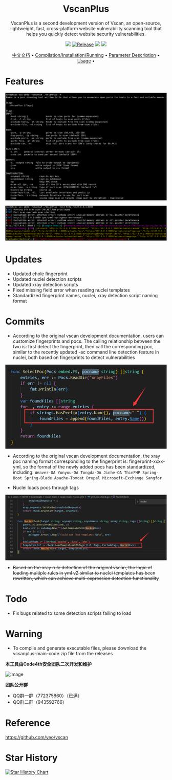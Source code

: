 <h1 align="center">
  <b>VscanPlus</b>
  <br>
</h1>
<p align="center">VscanPlus is a second development version of Vscan, an open-source, lightweight, fast, cross-platform website vulnerability scanning tool that helps you quickly detect website security vulnerabilities.</p>

<p align="center">
<a href="https://github.com/youki992/VscanPlus/issues"><img src="https://img.shields.io/badge/contributions-welcome-brightgreen.svg?style=flat"></a>
<a href="https://github.com/youki992/VscanPlus"><img alt="Release" src="https://img.shields.io/badge/LICENSE-BSD-important"></a>
<a href="https://github.com/youki992/VscanPlus/releases"><img src="https://img.shields.io/github/release/youki992/VscanPlus"></a>
<a href="https://github.com/youki992/VscanPlus/releases"><img src="https://img.shields.io/github/downloads/youki992/VscanPlus/total?color=blueviolet"></a>
</p>

<p align="center">
  <a href="/README_zh.md">中文文档</a> •
  <a href="/static/Installation.md">Compilation/Installation/Running</a> •
  <a href="/static/usage.md">Parameter Description</a> •
  <a href="/static/running.md">Usage</a> •
</p>

# Features

![image](./static/help.png)

![image](./static/exp.png)

# Updates

- Updated ehole fingerprint
- Updated nuclei detection scripts
- Updated xray detection scripts
- Fixed missing field error when reading nuclei templates
- Standardized fingerprint names, nuclei, xray detection script naming format

# Commits

- According to the original vscan development documentation, users can customize fingerprints and pocs. The calling relationship between the two is: first detect the fingerprint, then call the corresponding poc, similar to the recently updated -ac command line detection feature in nuclei, both based on fingerprints to detect vulnerabilities

<div style="text-align: center;">
    <img src="static/fingerprint.png" alt="vscan" style="width: 850; display: block; margin: 0 auto;">
</div>

- According to the original vscan development documentation, the xray poc naming format corresponding to the fingerprint is: fingerprint-xxxx-yml, so the format of the newly added pocs has been standardized, including:
``
Weaver-OA
Yonyou-OA
Tongda-OA
Jinhe-OA
ThinPHP
Spring-Boot
Spring-Blade
Apache-Tomcat
Drupal
Microsoft-Exchange
Sangfor
``

- Nuclei loads pocs through tags

<div style="text-align: center;">
    <img src="static/nuclei.png" alt="vscan" style="width: 850; display: block; margin: 0 auto;">
</div>

- ~~Based on the xray rule detection of the original vscan, the logic of loading multiple rules in yml v2 similar to nuclei templates has been rewritten, which can achieve multi-expression detection functionality~~

# Todo

- Fix bugs related to some detection scripts failing to load

# Warning

- To compile and generate executable files, please download the vcsanplus-main-code.zip file from the releases

**本工具由Code4th安全团队二次开发和维护**

![image](https://ice.frostsky.com/2024/08/18/5559fc7abc47065e9e5e53a7dba2142b.jpeg)

**团队公开群**
- QQ群一群（772375860）（已满）
- QQ群二群（943592766）

# Reference

https://github.com/veo/vscan

# Star History

[![Star History Chart](https://api.star-history.com/svg?repos=youki992/VscanPlus&type=Date)](https://star-history.com/#youki992/VscanPlus&Date)
